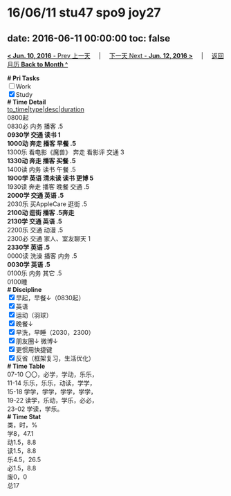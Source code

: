 # 16/06/11 stu47 spo9 joy27

date: 2016-06-11 00:00:00
toc: false
---
[**< Jun. 10, 2016** - Prev 上一天](/lifelogs/2016/06/d10.html) &nbsp; &nbsp; | &nbsp; &nbsp; [下一天 Next - **Jun. 12, 2016 >**](/lifelogs/2016/06/d12.html) &nbsp; &nbsp; |  &nbsp; &nbsp; [返回月历 **Back to Month ^**](/lifelogs/2016/06/index.html)
<br/><div><b># Pri Tasks</b></div><div><input type="checkbox"/>Work</div><div><input checked="true" type="checkbox"/>Study</div><div><b># Time Detail</b></div><div><u>to_time|type|desc|duration</u></div><div>0800起</div><div>0830必 内务 播客 .5</div><div><b>0930学 交通 读书 1</b></div><div><b>1000动 奔走 播客 早餐 .5</b></div><div>1300乐 看电影《魔兽》 奔走 看影评 交通 3</div><div><b>1330动 奔走 播客 买餐 .5</b></div><div>1400读 内务 读书 午餐 .5</div><div><b>1900学 英语 清未读 读书 更博 5</b></div><div>1930读 奔走 播客 晚餐 交通 .5</div><div><b>2000学 交通 英语 .5</b></div><div>2030乐 买AppleCare 逛街 .5</div><div><b>2100动 逛街 播客 .5</b><b>奔走</b></div><div><b>2130学 交通 英语 .5</b></div><div>2200乐 交通 动漫 .5</div><div>2300必 交通 家人、室友聊天 1</div><div><b>2330学 英语 .5</b></div><div>0000读 洗澡 播客 内务 .5</div><div><b>0030学 英语 .5</b></div><div>0100乐 内务 其它 .5</div><div>0100睡</div><div><b># Discipline</b></div><div><input checked="true" type="checkbox"/>早起，早餐↓（0830起）</div><div><input checked="true" type="checkbox"/>英语</div><div><input checked="true" type="checkbox"/>运动（羽球）</div><div><input checked="true" type="checkbox"/>晚餐↓</div><div><input checked="true" type="checkbox"/>早洗，早睡（2030，2300）</div><div><b><input checked="true" type="checkbox"/></b>朋友圈↓ 微博↓</div><div><input checked="true" type="checkbox"/>更惯用快捷键</div><div><input checked="true" type="checkbox"/>反省（框架复习，生活优化）</div><div><b># Time Table</b></div><div>07-10 〇〇，必学，学动，乐乐，</div><div>11-14 乐乐，乐乐，动读，学学，</div><div>15-18 学学，学学，学学，学学，</div><div>19-22 读学，乐动，学乐，必必，</div><div>23-02 学读，学乐。</div><div><b># Time Stat</b></div><div>类，时，%</div><div>学8，47.1</div><div>动1.5，8.8</div><div>读1.5，8.8</div><div>乐4.5，26.5</div><div>必1.5，8.8</div><div>废0，0</div><div>总17</div>
